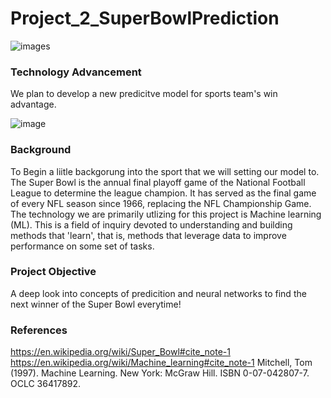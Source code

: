 # Project_2_SuperBowlPrediction
![images](https://user-images.githubusercontent.com/104388678/192389256-068e437e-7e6d-45c2-9dad-e50708e2fe8c.png) 

###  Technology Advancement 

We plan to develop a new predicitve model for sports team's win advantage. 

![image](https://user-images.githubusercontent.com/104388678/192389870-63ad38ed-45df-4367-9983-fda9954eb42b.png)

### Background

To Begin a liitle backgorung into the sport that we will setting our model to. The Super Bowl is the annual final playoff game of the National Football League to determine the league champion. It has served as the final game of every NFL season since 1966, replacing the NFL Championship Game. The technology we are primarily utlizing for this project is Machine learning (ML). This is a field of inquiry devoted to understanding and building methods that 'learn', that is, methods that leverage data to improve performance on some set of tasks.

### Project Objective 

A deep look into concepts of predicition and neural networks to find the next winner of the Super Bowl everytime!

### References
https://en.wikipedia.org/wiki/Super_Bowl#cite_note-1
https://en.wikipedia.org/wiki/Machine_learning#cite_note-1
Mitchell, Tom (1997). Machine Learning. New York: McGraw Hill. ISBN 0-07-042807-7. OCLC 36417892.
